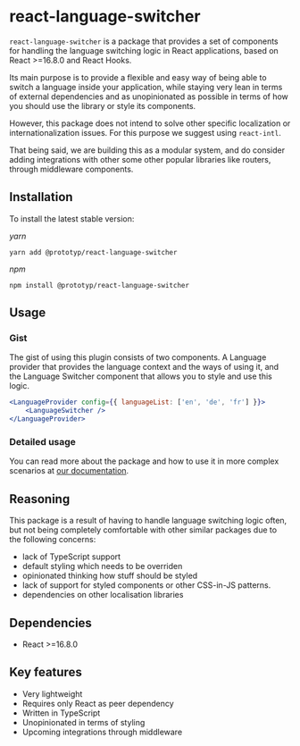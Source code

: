 # react-language-switcher

`react-language-switcher` is a package that provides a set of components for handling the language switching logic in React applications, based on React >=16.8.0 and React Hooks.

Its main purpose is to provide a flexible and easy way of being able to switch a language inside your application, while staying very lean in terms of external dependencies and as unopinionated as possible in terms of how you should use the library or style its components.

However, this package does not intend to solve other specific localization or internationalization issues. For this purpose we suggest using `react-intl`.

That being said, we are building this as a modular system, and do consider adding integrations with other some other popular libraries like routers, through middleware components.

## Installation

To install the latest stable version:

_yarn_

```
yarn add @prototyp/react-language-switcher
```

_npm_

```
npm install @prototyp/react-language-switcher
```

## Usage

### Gist

The gist of using this plugin consists of two components. A Language provider that provides the language context and the ways of using it, and the Language Switcher component that allows you to style and use this logic.

```jsx
<LanguageProvider config={{ languageList: ['en', 'de', 'fr'] }}>
    <LanguageSwitcher />
</LanguageProvider>
```

### Detailed usage

You can read more about the package and how to use it in more complex scenarios at [our documentation](https://vlaja.github.io/react-language-switcher/?path=/docs/*).

## Reasoning

This package is a result of having to handle language switching logic often, but not being completely comfortable with other similar packages due to the following concerns:

-   lack of TypeScript support
-   default styling which needs to be overriden
-   opinionated thinking how stuff should be styled
-   lack of support for styled components or other CSS-in-JS patterns.
-   dependencies on other localisation libraries

## Dependencies

-   React >=16.8.0

## Key features

-   Very lightweight
-   Requires only React as peer dependency
-   Written in TypeScript
-   Unopinionated in terms of styling
-   Upcoming integrations through middleware
